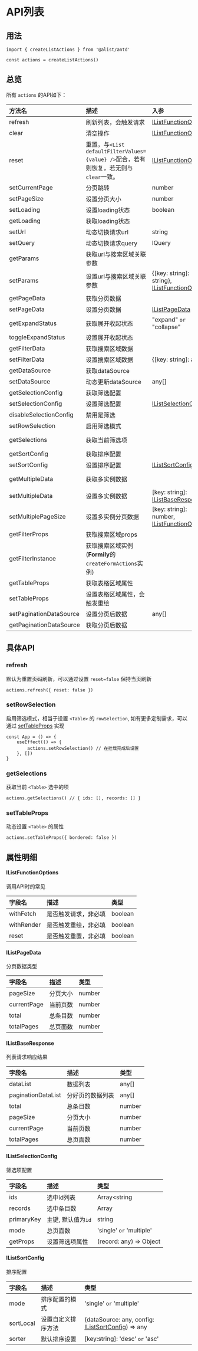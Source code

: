 # API列表

## 用法

```tsx
import { createListActions } from '@alist/antd'

const actions = createListActions()
```

## 总览

所有 `actions` 的API如下：

| 方法名       | 描述                             | 入参                 | 结果                 |
|:----------|:---------------------------------|:--------------------|:--------------------|
| refresh    |刷新列表，会触发请求                  | [IListFunctionOptions](#IListFunctionOptions) | |
| clear    |清空操作                  | [IListFunctionOptions](#IListFunctionOptions) |  |
| reset    |重置，与`<List defaultFilterValues={value} />`配合，若有则恢复，若无则与`clear`一致。                  | [IListFunctionOptions](#IListFunctionOptions) |  |
| setCurrentPage    |分页跳转                  | number |  |
| setPageSize    |设置分页大小                  | number |  |
| setLoading    |设置loading状态                  | boolean | |
| getLoading    |获取loading状态                  |  | boolean |
| setUrl    |动态切换请求url                  | string |  |
| setQuery    |动态切换请求query                  | IQuery |  |
| getParams    |获取url与搜索区域关联参数                  |  | {[key: string]: string} |
| setParams    |设置url与搜索区域关联参数                  | {[key: string]: string}, [IListFunctionOptions](#IListFunctionOptions)  |  |
| getPageData    |获取分页数据                  |  | [IListPageData](#IListPageData) |
| setPageData    |设置分页数据                  | [IListPageData](#IListPageData) |  |
| getExpandStatus    |获取展开收起状态                  | "expand" `or` "collapse" |  |
| toggleExpandStatus    |设置展开收起状态                  |  |  |
| getFilterData    |获取搜索区域数据                  |  | {[key: string]: any} |
| setFilterData    |设置搜索区域数据                  | {[key: string]: any} |  |
| getDataSource    |获取dataSource                  |  | any[] |
| setDataSource    |动态更新dataSource                  | any[] |  |
| getSelectionConfig    |获取筛选配置                  |  | [IListSelectionConfig](#IListSelectionConfig) |
| setSelectionConfig    |设置筛选配置                  | [IListSelectionConfig](#IListSelectionConfig) |  |
| disableSelectionConfig    |禁用是筛选                  |  |  |
| setRowSelection    |启用筛选模式                  |  |  |
| getSelections    |获取当前筛选项                  |  | { ids: string[], recors: any[] } |
| getSortConfig    |获取排序配置                  |  | [IListSortConfig](#IListSortConfig) |
| setSortConfig    |设置排序配置                  | [IListSortConfig](#IListSortConfig) |  |
| getMultipleData    |获取多实例数据                  |  | [key: string]: [IListBaseResponse](#IListBaseResponse) |
| setMultipleData    |设置多实例数据                  | [key: string]: [IListBaseResponse](#IListBaseResponse) |  |
| setMultiplePageSize    |设置多实例分页数据                  | [key: string]: number, [IListFunctionOptions](#IListFunctionOptions) |  |
| getFilterProps    |获取搜索区域props                  |  |  |
| getFilterInstance    |获取搜索区域实例(**Formily**的`createFormActions`实例)                  |  |  |
| getTableProps    |获取表格区域属性                  |  |  |
| setTableProps    |设置表格区域属性，会触发重绘                  |  |  |
| setPaginationDataSource    |设置分页后数据                  | any[] |  |
| getPaginationDataSource    |获取分页后数据                  |  | any[] |


## 具体API

### refresh

默认为重置页码刷新，可以通过设置 `reset=false` 保持当页刷新

```tsx
actions.refresh({ reset: false })
```

### setRowSelection

启用筛选模式，相当于设置 `<Table>` 的 `rowSelection`, 如有更多定制需求，可以通过 [setTableProps](#setTableProps) 实现

```tsx
const App = () => {
    useEffect(() => {
        actions.setRowSelection() // 在挂载完成后设置
    }, [])
}
```

### getSelections

获取当前 `<Table>` 选中的项

```tsx
actions.getSelections() // { ids: [], records: [] }
```

### setTableProps

动态设置 `<Table>` 的属性

```tsx
actions.setTableProps({ bordered: false })
```


## 属性明细

#### IListFunctionOptions

调用API时的常见

| 字段名       | 描述                             | 类型                 |
|:----------|:---------------------------------|:--------------------|
| withFetch    | 是否触发请求，非必填                  | boolean |
| withRender    | 是否触发重绘，非必填                  | boolean |
| reset    | 是否触发重置，非必填                  | boolean |

#### IListPageData

分页数据类型

| 字段名       | 描述                             | 类型                 |
|:----------|:---------------------------------|:--------------------|
| pageSize    | 分页大小                  | number |
| currentPage    | 当前页数                  | number |
| total    | 总条目数                  | number |
| totalPages    | 总页面数                  | number |

#### IListBaseResponse

列表请求响应结果

| 字段名       | 描述                             | 类型                 |
|:----------|:---------------------------------|:--------------------|
| dataList    | 数据列表                  | any[] |
| paginationDataList    | 分好页的数据列表                  | any[] |
| total    | 总条目数                  | number |
| pageSize    | 分页大小                  | number |
| currentPage    | 当前页数                  | number |
| totalPages    | 总页面数                  | number |


#### IListSelectionConfig

筛选项配置

| 字段名       | 描述                             | 类型                 |
|:----------|:---------------------------------|:--------------------|
| ids    | 选中id列表                  | Array<string|number> |
| records    | 选中条目数                  | Array<any> |
| primaryKey    | 主键, 默认值为`id`                  | string |
| mode    | 总页面数                  | 'single' `or` 'multiple' |
| getProps    | 设置筛选项属性                  | (record: any) => Object |


#### IListSortConfig

排序配置

| 字段名       | 描述                             | 类型                 |
|:----------|:---------------------------------|:--------------------|
| mode    | 排序配置的模式                  | 'single' `or` 'multiple' |
| sortLocal    | 设置自定义排序方法                  | (dataSource: any, config: [IListSortConfig](#IListSortConfig)) => any |
| sorter    | 默认排序设置                  | [key:string]: 'desc' `or` 'asc' |